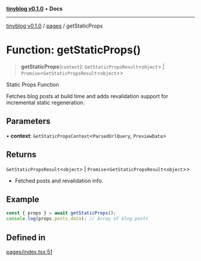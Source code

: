 [**tinyblog v0.1.0**](../../README.md) • **Docs**

***

[tinyblog v0.1.0](../../modules.md) / [pages](../README.md) / getStaticProps

# Function: getStaticProps()

> **getStaticProps**(`context`): `GetStaticPropsResult`\<`object`\> \| `Promise`\<`GetStaticPropsResult`\<`object`\>\>

Static Props Function

Fetches blog posts at build time and adds revalidation support for incremental static regeneration.

## Parameters

• **context**: `GetStaticPropsContext`\<`ParsedUrlQuery`, `PreviewData`\>

## Returns

`GetStaticPropsResult`\<`object`\> \| `Promise`\<`GetStaticPropsResult`\<`object`\>\>

- Fetched posts and revalidation info.

## Example

```ts
const { props } = await getStaticProps();
console.log(props.posts.data); // Array of blog posts
```

## Defined in

[pages/index.tsx:51](https://github.com/soumyaRauth/tinyblog/blob/08b705b334f790cb2abe6139659ab77dc5d8c110/pages/index.tsx#L51)
